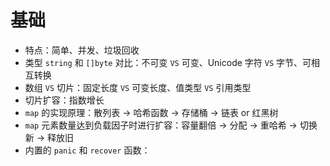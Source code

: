 # 基础

- 特点：简单、并发、垃圾回收
- 类型 `string` 和 `[]byte` 对比：不可变 `VS` 可变、Unicode 字符 `VS` 字节、可相互转换
- 数组 `VS` 切片：固定长度 `VS` 可变长度、值类型 `VS` 引用类型
- 切片扩容：指数增长
- `map` 的实现原理：散列表 -> 哈希函数 -> 存储桶 -> 链表 or 红黑树
- `map` 元素数量达到负载因子时进行扩容：容量翻倍 -> 分配 -> 重哈希 -> 切换新 -> 释放旧
- 内置的 `panic` 和 `recover` 函数：